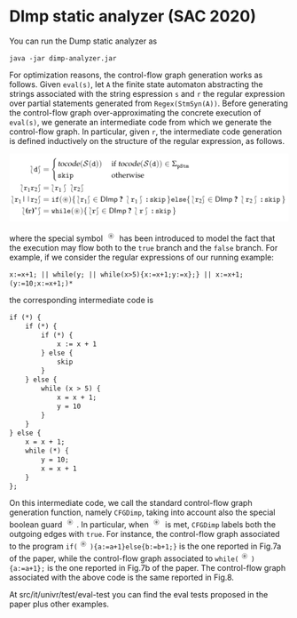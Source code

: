 # DImp static analyzer (SAC 2020)

You can run the Dump static analyzer as

```
java -jar dimp-analyzer.jar
```

For optimization reasons, the control-flow graph generation works as follows. Given ```eval(s)```, let ```A``` the finite state automaton abstracting the strings associated with the string espression ```s``` and ```r``` the regular expression over partial statements generated from ```Regex(StmSyn(A))```. Before generating the control-flow graph over-approximating the concrete execution of ```eval(s)```, we generate an intermediate code from which we generate the control-flow graph. In particular, given ```r```, the intermediate code generation is defined inductively on the structure of the regular expression, as follows.

![Screenshot](code-gen.png)

where the special symbol ![Screenshot](bool.png) has been introduced to model the fact that the execution may flow both to the ```true``` branch and the ```false``` branch. For example, if we consider the regular expressions of our running example:

```
x:=x+1; || while(y; || while(x>5){x:=x+1;y:=x};} || x:=x+1;(y:=10;x:=x+1;)*
```
the corresponding intermediate code is

```
if (*) {
	if (*) {
		if (*) {
			x := x + 1
		} else {
			skip
		}
	} else {
		while (x > 5) {
			x = x + 1;
			y = 10
		}
	}
} else {
	x = x + 1;
	while (*) {
		y = 10;
		x = x + 1
	}
};
```

On this intermediate code, we call the standard control-flow graph generation function, namely ```CFGDimp```, taking into account also the special boolean guard ![Screenshot](bool.png). In particular, when ![Screenshot](bool.png) is met, ```CFGDimp``` labels both the outgoing edges with ```true```. For instance, the control-flow graph associated to the program ```if(```![Screenshot](bool.png)```){a:=a+1}else{b:=b+1;}``` is the one reported in Fig.7a of the paper, while the control-flow graph associated to ```while(```![Screenshot](bool.png)```){a:=a+1};``` is the one reported in Fig.7b of the paper.
The control-flow graph associated with the above code is the same reported in Fig.8.

At src/it/univr/test/eval-test you can find the eval tests proposed in the paper plus other examples.
